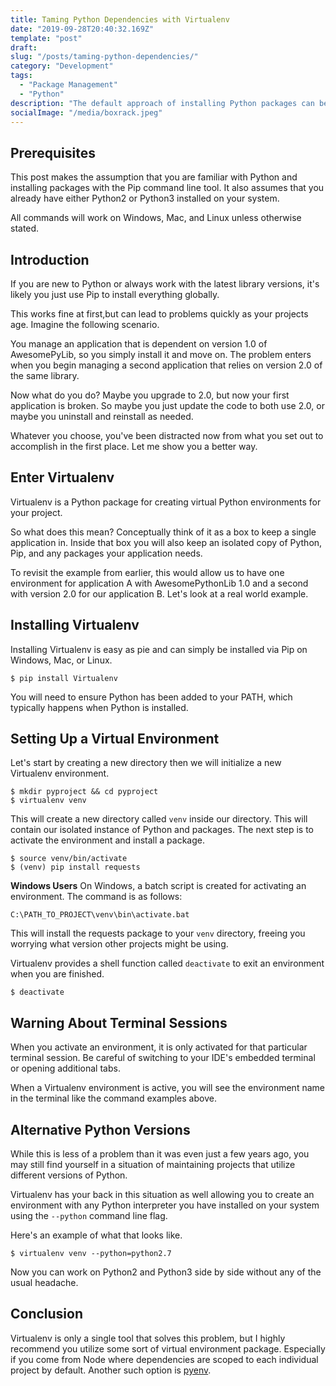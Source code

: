 ```yaml
---
title: Taming Python Dependencies with Virtualenv
date: "2019-09-28T20:40:32.169Z"
template: "post"
draft:
slug: "/posts/taming-python-dependencies/"
category: "Development"
tags:
  - "Package Management"
  - "Python"
description: "The default approach of installing Python packages can be problematic and lead to versioning issues. Let's look at an alternative approach."
socialImage: "/media/boxrack.jpeg"
---
```


<!-- ![A computer screen featuring code](/media/boxrack.jpeg) -->

## Prerequisites

This post makes the assumption that you are familiar with Python and installing packages with the Pip command line tool. It also assumes that you already have either Python2 or Python3 installed on your system.

All commands will work on Windows, Mac, and Linux unless otherwise stated.

## Introduction

If you are new to Python or always work with the latest library versions, it's likely you just use Pip to install everything globally.

This works fine at first,but can lead to problems quickly as your projects age. Imagine the following scenario.

You manage an application that is dependent on version 1.0 of AwesomePyLib, so you simply install it and move on. The problem enters when you begin managing a second application that relies on version 2.0 of the same library.

Now what do you do? Maybe you upgrade to 2.0, but now your first application is broken. So maybe you just update the code to both use 2.0, or maybe you uninstall and reinstall as needed.

Whatever you choose, you've been distracted now from what you set out to accomplish in the first place. Let me show you a better way.

## Enter Virtualenv

Virtualenv is a Python package for creating virtual Python environments for your project.

So what does this mean? Conceptually think of it as a box to keep a single application in. Inside that box you will also keep an isolated copy of Python, Pip, and any packages your application needs.

To revisit the example from earlier, this would allow us to have one environment for application A with AwesomePythonLib 1.0 and a second with version 2.0 for our application B. Let's look at a real world example.

## Installing Virtualenv

Installing Virtualenv is easy as pie and can simply be installed via Pip on Windows, Mac, or Linux.

```
$ pip install Virtualenv
```

You will need to ensure Python has been added to your PATH, which typically happens when Python is installed.

## Setting Up a Virtual Environment

Let's start by creating a new directory then we will initialize a new Virtualenv environment.

```
$ mkdir pyproject && cd pyproject
$ virtualenv venv
```

This will create a new directory called `venv` inside our directory. This will contain our isolated instance of Python and packages. The next step is to activate the environment and install a package.

```
$ source venv/bin/activate
$ (venv) pip install requests
```

**Windows Users**
On Windows, a batch script is created for activating an environment. The command is as follows:

```
C:\PATH_TO_PROJECT\venv\bin\activate.bat
```

This will install the requests package to your `venv` directory, freeing you worrying what version other projects might be using.

Virtualenv provides a shell function called `deactivate` to exit an environment when you are finished.

```
$ deactivate
```

## Warning About Terminal Sessions

When you activate an environment, it is only activated for that particular terminal session. Be careful of switching to your IDE's embedded terminal or opening additional tabs.

When a Virtualenv environment is active, you will see the environment name in the terminal like the command examples above.

## Alternative Python Versions

While this is less of a problem than it was even just a few years ago, you may still find yourself in a situation of maintaining projects that utilize different versions of Python.

Virtualenv has your back in this situation as well allowing you to create an environment with any Python interpreter you have installed on your system using the `--python` command line flag.

Here's an example of what that looks like.

```
$ virtualenv venv --python=python2.7
```

Now you can work on Python2 and Python3 side by side without any of the usual headache.

## Conclusion

Virtualenv is only a single tool that solves this problem, but I highly recommend you utilize some sort of virtual environment package. Especially if you come from Node where dependencies are scoped to each individual project by default. Another such option is [pyenv](https://github.com/pyenv/pyenv).
